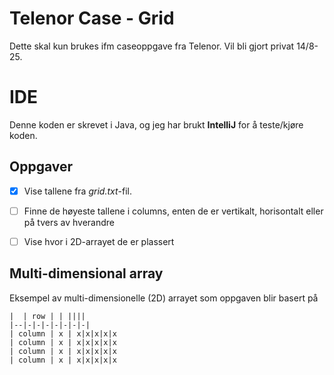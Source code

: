 # Telenor Case - Grid

Dette skal kun brukes ifm caseoppgave fra Telenor. Vil bli gjort privat 14/8-25.




# IDE

Denne koden er skrevet i Java, og jeg har brukt **IntelliJ** for å teste/kjøre koden.

## Oppgaver

 - [x] Vise tallene fra *grid.txt*-fil.
 - [ ] Finne de høyeste tallene i columns, enten de er vertikalt, horisontalt eller på tvers av hverandre
 - [ ] Vise hvor i 2D-arrayet de er plassert


## Multi-dimensional array

Eksempel av multi-dimensionelle (2D) arrayet som oppgaven blir basert på
```
|  | row | | ||||
|--|-|-|-|-|-|-|-|
| column | x | x|x|x|x|x
| column | x | x|x|x|x|x
| column | x | x|x|x|x|x
| column | x | x|x|x|x|x
```
